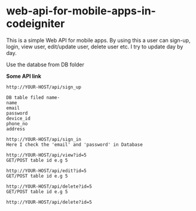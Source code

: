 # web-api-for-mobile-apps-in-codeigniter
This is a simple Web API for mobile apps. By using this a user can sign-up, login, view user, edit/update user, delete user etc. I try to update day by day.

Use the databse from DB folder

**Some API link**

    http://YOUR-HOST/api/sign_up 
    
    DB table filed name-
    name
    email
    password
    device_id
    phone_no
    address
    
    http://YOUR-HOST/api/sign_in 
    Here I check the 'email' and 'password' in Database
    
    http://YOUR-HOST/api/view?id=5
    GET/POST table id e.g 5
    
    http://YOUR-HOST/api/edit?id=5 
    GET/POST table id e.g 5
    
    http://YOUR-HOST/api/delete?id=5 
    GET/POST table id e.g 5
    
    http://YOUR-HOST/api/delete?id=5
